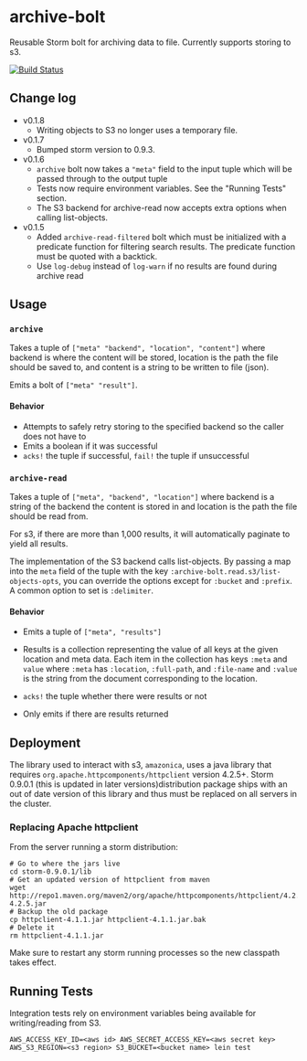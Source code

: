 # archive-bolt

Reusable Storm bolt for archiving data to file. Currently supports storing to s3. 

[![Build Status](https://magnum.travis-ci.com/shareablee/archive-bolt.svg?token=NU2eMZobEmxbYse4grEj&branch=master)](https://magnum.travis-ci.com/shareablee/archive-bolt)

## Change log

- v0.1.8
  - Writing objects to S3 no longer uses a temporary file.
- v0.1.7
  - Bumped storm version to 0.9.3.
- v0.1.6
  - `archive` bolt now takes a `"meta"` field to the input tuple which will be passed through to the output tuple
  - Tests now require environment variables. See the "Running Tests" section.
  - The S3 backend for archive-read now accepts extra options when calling list-objects.
- v0.1.5
  - Added `archive-read-filtered` bolt which must be initialized with a predicate function for filtering search results. The predicate function must be quoted with a backtick.
  - Use `log-debug` instead of `log-warn` if no results are found during archive read

## Usage

### `archive`

Takes a tuple of `["meta" "backend", "location", "content"]` where backend is where the content will be stored, location is the path the file should be saved to, and content is a string to be written to file (json).

Emits a bolt of `["meta" "result"]`.

#### Behavior

- Attempts to safely retry storing to the specified backend so the caller does not have to
- Emits a boolean if it was successful
- `acks!` the tuple if successful, `fail!` the tuple if unsuccessful

### `archive-read`

Takes a tuple of `["meta", "backend", "location"]` where backend is a string of the backend the content is stored in and location is the path the file should be read from.

For s3, if there are more than 1,000 results, it will automatically paginate to yield all results. 

The implementation of the S3 backend calls list-objects. By passing a map into the `meta` field of the tuple with the key `:archive-bolt.read.s3/list-objects-opts`, you can override the options except for `:bucket` and `:prefix`. A common option to set is `:delimiter`.

#### Behavior

- Emits a tuple of `["meta", "results"]`
- Results is a collection representing the value of all keys at the given location and meta data. Each item in the collection has keys `:meta` and `value` where `:meta` has `:location`, `:full-path`, and `:file-name` and `:value` is the string from the document corresponding to the location.
  
- `acks!` the tuple whether there were results or not
- Only emits if there are results returned

## Deployment

The library used to interact with s3, `amazonica`, uses a java library that requires `org.apache.httpcomponents/httpclient` version 4.2.5+. Storm 0.9.0.1 (this is updated in later versions)distribution package ships with an out of date version of this library and thus must be replaced on all servers in the cluster.

### Replacing Apache httpclient

From the server running a storm distribution:

```
# Go to where the jars live
cd storm-0.9.0.1/lib
# Get an updated version of httpclient from maven
wget http://repo1.maven.org/maven2/org/apache/httpcomponents/httpclient/4.2.5/httpclient-4.2.5.jar
# Backup the old package
cp httpclient-4.1.1.jar httpclient-4.1.1.jar.bak
# Delete it
rm httpclient-4.1.1.jar

```

Make sure to restart any storm running processes so the new classpath takes effect.

## Running Tests

Integration tests rely on environment variables being available for writing/reading from S3.

```
AWS_ACCESS_KEY_ID=<aws id> AWS_SECRET_ACCESS_KEY=<aws secret key> AWS_S3_REGION=<s3 region> S3_BUCKET=<bucket name> lein test
```
